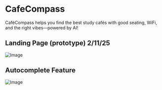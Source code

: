 # CafeCompass
CaféCompass helps you find the best study cafés with good seating, WiFi, and the right vibes—powered by AI!

## Landing Page (prototype) 2/11/25
![Image](https://github.com/user-attachments/assets/c856a596-1192-4b3d-acc3-477bf0fadc8a)

## Autocomplete Feature
![Image](https://github.com/user-attachments/assets/f2c262eb-d428-4995-87ba-a10d286b50fe)
